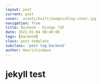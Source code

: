 ```yaml
---
layout: post
current: post
cover:  assets/built/images/blog-cover.jpg
navigation: True
title: Backend - Django 기본
date: 2021-01-04 00:40:00
tags: [backend]
class: post-template
subclass: 'post tag-backend'
author: HeuristicWave
---
```


# jekyll test